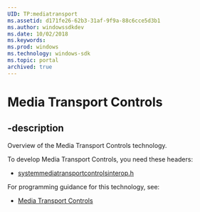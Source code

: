 ```yaml
---
UID: TP:mediatransport
ms.assetid: d171fe26-62b3-31af-9f9a-88c6cce5d3b1
ms.author: windowssdkdev
ms.date: 10/02/2018
ms.keywords: 
ms.prod: windows
ms.technology: windows-sdk
ms.topic: portal
archived: true
---
```


# Media Transport Controls

## -description

Overview of the Media Transport Controls technology.

To develop Media Transport Controls, you need these headers:

 * [systemmediatransportcontrolsinterop.h](../systemmediatransportcontrolsinterop/index.md)

For programming guidance for this technology, see:
* [Media Transport Controls](/previous-versions/windows/desktop/mediatransport)

